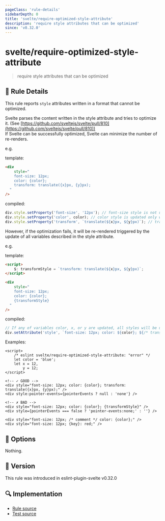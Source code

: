```yaml
---
pageClass: 'rule-details'
sidebarDepth: 0
title: 'svelte/require-optimized-style-attribute'
description: 'require style attributes that can be optimized'
since: 'v0.32.0'
---
```


# svelte/require-optimized-style-attribute

> require style attributes that can be optimized

## :book: Rule Details

This rule reports `style` attributes written in a format that cannot be optimized.

Svelte parses the content written in the style attribute and tries to optimize it. (See [https://github.com/sveltejs/svelte/pull/810](https://github.com/sveltejs/svelte/pull/810))  
If Svelte can be successfully optimized, Svelte can minimize the number of re-renders.

e.g.

template:

```html
<div
	style="
    font-size: 12px;
    color: {color};
    transform: translate({x}px, {y}px);
  "
/>
```

compiled:

```js
div.style.setProperty('font-size', '12px'); // font-size style is not updated once it is initially set.
div.style.setProperty('color', color); // color style is updated only when color variable is updated.
div.style.setProperty('transform', `translate(${x}px, ${y}px)`); // transform style is updated only when x, or y variables are updated.
```

However, if the optimization fails, it will be re-rendered triggered by the update of all variables described in the style attribute.

e.g.

template:

```html
<script>
	$: transformStyle = `transform: translate(${x}px, ${y}px)`;
</script>

<div
	style="
    font-size: 12px;
    color: {color};
    {transformStyle}
  "
/>
```

compiled:

```js
// If any of variables color, x, or y are updated, all styles will be updated.
div.setAttribute('style', `font-size: 12px; color: ${color}; ${/* transformStyle */ ctx[0]}`);
```

Examples:

<ESLintCodeBlock>

<!--eslint-skip-->

```svelte
<script>
	/* eslint svelte/require-optimized-style-attribute: "error" */
	let color = 'blue';
	let x = 12,
		y = 12;
</script>

<!-- ✓ GOOD -->
<div style="font-size: 12px; color: {color}; transform: translate({x}px, {y}px);" />
<div style:pointer-events={pointerEvents ? null : 'none'} />

<!-- ✗ BAD -->
<div style="font-size: 12px; color: {color}; {transformStyle}" />
<div style={pointerEvents === false ? 'pointer-events:none;' : ''} />

<div style="font-size: 12px; /* comment */ color: {color};" />
<div style="font-size: 12px; {key}: red;" />
```

</ESLintCodeBlock>

## :wrench: Options

Nothing.

## :rocket: Version

This rule was introduced in eslint-plugin-svelte v0.32.0

## :mag: Implementation

- [Rule source](https://github.com/sveltejs/eslint-plugin-svelte/blob/main/src/rules/require-optimized-style-attribute.ts)
- [Test source](https://github.com/sveltejs/eslint-plugin-svelte/blob/main/tests/src/rules/require-optimized-style-attribute.ts)
